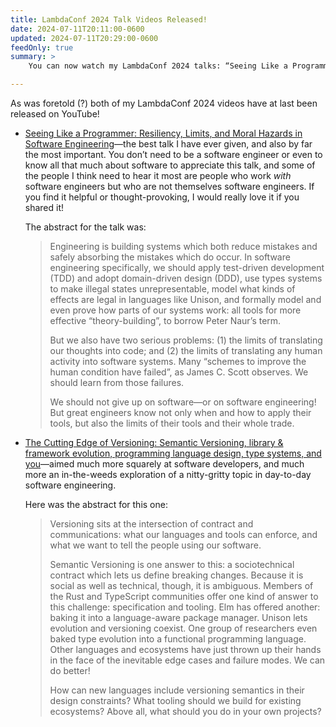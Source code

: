 ```yaml
---
title: LambdaConf 2024 Talk Videos Released!
date: 2024-07-11T20:11:00-0600
updated: 2024-07-11T20:29:00-0600
feedOnly: true
summary: >
    You can now watch my LambdaConf 2024 talks: “Seeing Like a Programmer” and “The Cutting Edge of Versioning”.

---
```


As was foretold (?) both of my LambdaConf 2024 videos have at last been released on YouTube!

- [Seeing Like a Programmer: Resiliency, Limits, and Moral Hazards in Software Engineering][seeing]—the best talk I have ever given, and also by far the most important. You don’t need to be a software engineer or even to know all that much about software to appreciate this talk, and some of the people I think need to hear it most are people who work *with* software engineers but who are not themselves software engineers. If you find it helpful or thought-provoking, I would really love it if you shared it!

    The abstract for the talk was:

    > Engineering is building systems which both reduce mistakes and safely absorbing the mistakes which do occur. In software engineering specifically, we  should apply test-driven development (TDD) and adopt domain-driven design (DDD), use types systems to make illegal states unrepresentable, model what kinds of effects are legal in languages like Unison, and formally model and even prove how parts of our systems work: all tools for more effective “theory-building”, to borrow Peter Naur’s term.
    >
    > But we also have two serious problems: (1) the limits of translating our thoughts into code; and (2) the limits of translating any human activity into software systems. Many “schemes to improve the human condition have failed”, as James C. Scott observes. We should learn from those failures.
    >
    > We should not give up on software—or on software engineering! But great engineers know not only when and how to apply their tools, but also the limits of their tools and their whole trade.

- [The Cutting Edge of Versioning: Semantic Versioning, library & framework evolution,
programming language design, type systems, and you][versioning]—aimed much more squarely at software developers, and much more an in-the-weeds exploration of a nitty-gritty topic in day-to-day software engineering.

    Here was the abstract for this one:

    > Versioning sits at the intersection of contract and communications: what our languages and tools can enforce, and what we want to tell the people using our software.
    >
    > Semantic Versioning is one answer to this: a sociotechnical contract which lets us define breaking changes. Because it is social as well as technical, though, it is ambiguous. Members of the Rust and TypeScript communities offer one kind of answer to this challenge: specification and tooling. Elm has offered another: baking it into a language-aware package manager. Unison lets evolution and versioning coexist. One group of researchers even baked type evolution into a functional programming language. Other languages and ecosystems have just thrown up their hands in the face of the inevitable edge cases and failure modes. We can do better!
    >
    > How can new languages include versioning semantics in their design constraints? What tooling should we build for existing ecosystems? Above all, what should you do in your own projects?

[seeing]: https://www.youtube.com/watch?v=k7Jer1wwoDw
[versioning]: https://www.youtube.com/watch?v=Mt7v-VbFjxk
